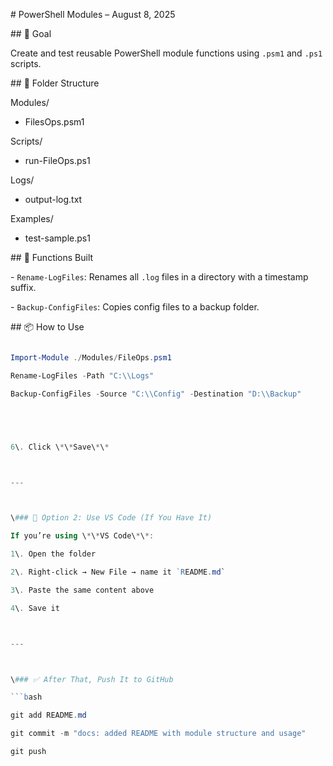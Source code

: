 \# PowerShell Modules – August 8, 2025



\## 🎯 Goal

Create and test reusable PowerShell module functions using `.psm1` and `.ps1` scripts.



\## 📂 Folder Structure



Modules/ 

* FilesOps.psm1



Scripts/

* run-FileOps.ps1



Logs/

* output-log.txt



Examples/

* test-sample.ps1





\## 🔧 Functions Built

\- `Rename-LogFiles`: Renames all `.log` files in a directory with a timestamp suffix.

\- `Backup-ConfigFiles`: Copies config files to a backup folder.



\## 📦 How to Use

```powershell

Import-Module ./Modules/FileOps.psm1

Rename-LogFiles -Path "C:\\Logs"

Backup-ConfigFiles -Source "C:\\Config" -Destination "D:\\Backup"





6\. Click \*\*Save\*\*



---



\### 🔹 Option 2: Use VS Code (If You Have It)

If you’re using \*\*VS Code\*\*:

1\. Open the folder

2\. Right-click → New File → name it `README.md`

3\. Paste the same content above

4\. Save it



---



\### ✅ After That, Push It to GitHub

```bash

git add README.md

git commit -m "docs: added README with module structure and usage"

git push





